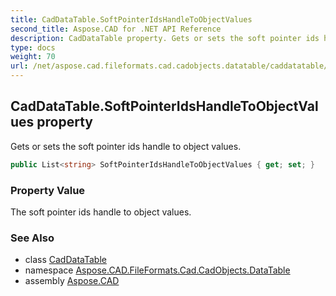 ```yaml
---
title: CadDataTable.SoftPointerIdsHandleToObjectValues
second_title: Aspose.CAD for .NET API Reference
description: CadDataTable property. Gets or sets the soft pointer ids handle to object values
type: docs
weight: 70
url: /net/aspose.cad.fileformats.cad.cadobjects.datatable/caddatatable/softpointeridshandletoobjectvalues/
---
```

## CadDataTable.SoftPointerIdsHandleToObjectValues property

Gets or sets the soft pointer ids handle to object values.

```csharp
public List<string> SoftPointerIdsHandleToObjectValues { get; set; }
```

### Property Value

The soft pointer ids handle to object values.

### See Also

* class [CadDataTable](../)
* namespace [Aspose.CAD.FileFormats.Cad.CadObjects.DataTable](../../caddatatable/)
* assembly [Aspose.CAD](../../../)



